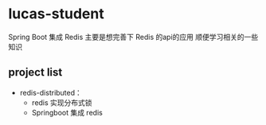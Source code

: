 # lucas-student
Spring Boot 集成 Redis
主要是想完善下 Redis 的api的应用
顺便学习相关的一些知识

## project list
+  redis-distributed：  
     + redis 实现分布式锁
     + Springboot 集成 redis  
     
